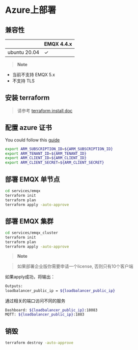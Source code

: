 # Azure上部署

## 兼容性

|                          | EMQX 4.4.x      |
|--------------------------|-----------------|
| ubuntu 20.04             | ✓               |

> **Note**

- 当前不支持 EMQX 5.x
- 不支持 TLS


## 安装 terraform

> 请参考 [terraform install doc](https://learn.hashicorp.com/tutorials/terraform/install-cli)


## 配置 azure 证书
You could follow this [guide](https://registry.terraform.io/providers/hashicorp/azurerm/latest/docs/guides/service_principal_client_secret)
```bash
export ARM_SUBSCRIPTION_ID=${ARM_SUBSCRIPTION_ID}
export ARM_TENANT_ID=${ARM_TENANT_ID}
export ARM_CLIENT_ID=${ARM_CLIENT_ID}
export ARM_CLIENT_SECRET=${ARM_CLIENT_SECRET}
```

## 部署 EMQX 单节点
```bash
cd services/emqx
terraform init
terraform plan
terraform apply -auto-approve
```


## 部署 EMQX 集群
```bash
cd services/emqx_cluster
terraform init
terraform plan
terraform apply -auto-approve
```

> **Note**

> 如果部署企业版你需要申请一个license, 否则只有10个客户端


如果apply成功，将输出：

```bash
Outputs:
loadbalancer_public_ip = ${loadbalancer_public_ip}
```

通过相关的端口访问不同的服务

```bash
Dashboard: ${loadbalancer_public_ip}:18083
MQTT: ${loadbalancer_public_ip}:1883
```

## 销毁
```bash
terraform destroy -auto-approve
```

